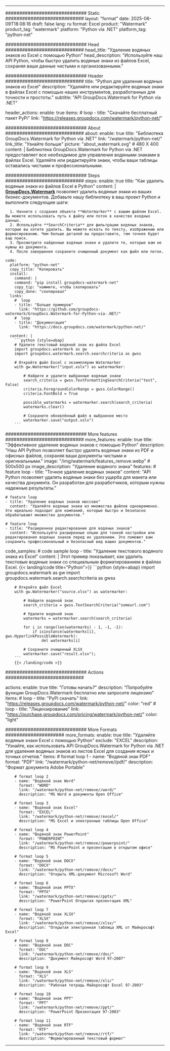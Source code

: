 
---
############################# Static ############################
layout: "format"
date:  2025-06-09T18:08:16
draft: false
lang: ru
format: Excel
product: "Watermark"
product_tag: "watermark"
platform: "Python via .NET"
platform_tag: "python-net"

############################# Head ############################
head_title: "Удаление водяных знаков из Excel с помощью Python"
head_description: "Используйте наш API Python, чтобы быстро удалить водяные знаки из файлов Excel, сохраняя ваши данные чистыми и организованными."

############################# Header ############################
title: "Python для удаления водяных знаков из Excel" 
description: "Удаляйте или редактируйте водяные знаки в файлах Excel с помощью наших инструментов, разработанных для точности и простоты."
subtitle: "API GroupDocs.Watermark for Python via .NET" 

header_actions:
  enable: true
  items:
    #  loop
    - title: "Скачайте бесплатный пакет PyPi"
      link: "https://releases.groupdocs.com/watermark/python-net/"
      
############################# About ############################
about:
    enable: true
    title: "Библиотека GroupDocs.Watermark for Python via .NET"
    link: "/watermark/python-net/"
    link_title: "Узнайте больше"
    picture: "about_watermark.svg" # 480 X 400
    content: |
       Библиотека GroupDocs.Watermark for Python via .NET предоставляет все необходимое для управления водяными знаками в файлах Excel. Удаляйте или редактируйте знаки, чтобы ваши таблицы оставались чистыми и профессиональными.

############################# Steps ############################
steps:
    enable: true
    title: "Как удалить водяные знаки из файлов Excel в Python"
    content: |
      **[GroupDocs.Watermark](https://products.groupdocs.com/watermark/python-net/)** позволяет удалить водяные знаки из ваших бизнес-документов. Добавьте нашу библиотеку в ваш проект Python и выполните следующие шаги:
      
      1. Начните с создания объекта **Watermarker** с вашим файлом Excel. Вы можете использовать путь к файлу или поток в качестве входных данных.
      2. Используйте **SearchCriteria** для фильтрации водяных знаков, которые вы хотите удалить. Вы можете искать по тексту, изображению или форматированию. Чем больше деталей вы предоставите, тем точнее будет ваш поиск.
      3. Просмотрите найденные водяные знаки и удалите те, которые вам не нужны из документа.
      4. После завершения сохраните очищенный документ как файл или поток.
   
    code:
      platform: "python-net"
      copy_title: "Копировать"
      install:
        command: |
        command: "pip install groupdocs-watermark-net"
        copy_tip: "нажмите, чтобы скопировать"
        copy_done: "скопировал"
      links:
        #  loop
        - title: "Больше примеров"
          link: "https://github.com/groupdocs-watermark/GroupDocs.Watermark-for-Python-via-.NET/"
        #  loop
        - title: "Документация"
          link: "https://docs.groupdocs.com/watermark/python-net/"
          
      content: |
        ```python {style=abap}
        # Удалите текстовый водяной знак из файла Excel
        import groupdocs.watermark as gw
        import groupdocs.watermark.search.searchcriteria as gwss

        # Откройте файл Excel с экземпляром Watermarker
        with gw.Watermarker("input.xslx") as watermarker:

            # Найдите и удалите выбранные водяные знаки
            search_criteria = gwss.TextFormattingSearchCriteria("test", False)
            criteria.ForegroundColorRange = gwss.ColorRange()
            criteria.FontBold = True

            possible_watermarks = watermarker.search(search_criteria)
            watermarks.clear()

            # Сохраните обновлённый файл в выбранное место
            watermarker.save("output.xslx")
        ```            

############################# More features ############################
more_features:
  enable: true
  title: "Эффективное удаление водяных знаков с помощью Python"
  description: "Наш API Python позволяет быстро удалять водяные знаки из PDF и офисных файлов, сохраняя ваши документы чистыми и оригинальными."
  image: "/img/watermark/features_remove.webp" # 500x500 px
  image_description: "Удаление водяного знака"
  features:
    # feature loop
    - title: "Точное удаление водяных знаков"
      content: "API Python позволяет удалять водяные знаки без ущерба для макета или качества документа. Он разработан для разработчиков, которым нужны надежные результаты."

    # feature loop
    - title: "Удаление водяных знаков массово"
      content: "Удаляйте водяные знаки из множества файлов одновременно. Это идеально подходит для компаний, которые быстро и безопасно обрабатывают множество документов."

    # feature loop
    - title: "Расширенное редактирование для водяных знаков"
      content: "Используйте расширенные опции для тонкой настройки или редактирования водяных знаков перед их удалением. Это поможет вам сохранить профессиональный и безопасный вид ваших документов."
      
  code_samples:
    # code sample loop
    - title: "Удаление текстового водяного знака из Excel"
      content: |
        Этот пример показывает, как удалить текстовые водяные знаки со специальным форматированием в файлах Excel.
        {{< landing/code title="Python">}}
        ```python {style=abap}
        import groupdocs.watermark as gw
        import groupdocs.watermark.search.searchcriteria as gwss

        # Откройте файл Excel
        with gw.Watermarker("source.xlsx") as watermarker:

            # Найдите водяной знак
            search_criteria = gwss.TextSearchCriteria("someurl.com")

            # Удалите водяной знак
            watermarks = watermarker.search(search_criteria)

            for i in range(len(watermarks) - 1, -1, -1):
                if isinstance(watermarks[i], gws.HyperlinkPossibleWatermark):
                    del watermarks[i]

            # Сохраните очищенный XLSX
            watermarker.save("result.xlsx");
        ```
        {{< /landing/code >}}


############################# Actions ############################

actions:
  enable: true
  title: "Готовы начать?"
  description: "Попробуйте функции GroupDocs.Watermark бесплатно или запросите лицензию"
  items:
    #  loop
    - title: "PyPi скачать"
      link: "https://releases.groupdocs.com/watermark/python-net/"
      color: "red"
        #  loop
    - title: "Лицензирование"
      link: "https://purchase.groupdocs.com/pricing/watermark/python-net/"
      color: "light"


############################# More Formats #####################
more_formats:
    enable: true
    title: "Удаляйте водяные знаки Excel с помощью Python"
    exclude: "EXCEL"
    description: "Узнайте, как использовать API GroupDocs.Watermark for Python via .NET для удаления водяных знаков из листов Excel для создания ясных и точных отчетов."
    items: 
        # format loop 1
        - name: "Водяной знак PDF"
          format: "PDF"
          link: "/watermark/python-net/remove//pdf/"
          description: "Формат документа Adobe Portable"

        # format loop 2
        - name: "Водяной знак Word"
          format: "WORD"
          link: "/watermark/python-net/remove//word/"
          description: "MS Word и документы Open Office"
          
        # format loop 3
        - name: "Водяной знак Excel"
          format: "EXCEL"
          link: "/watermark/python-net/remove//excel/"
          description: "MS Excel и электронные таблицы Open Office"

        # format loop 4
        - name: "Водяной знак PowerPoint"
          format: "POWERPOINT"
          link: "/watermark/python-net/remove//powerpoint/"
          description: "MS PowerPoint и презентации в открытом офисе"

        # format loop 5
        - name: "Водяной знак DOCX"
          format: "DOCX"
          link: "/watermark/python-net/remove//docx/"
          description: "Открыть XML-документ Microsoft Word"
          
        # format loop 6
        - name: "Водяной знак PPTX"
          format: "PPTX"
          link: "/watermark/python-net/remove//pptx/"
          description: "PowerPoint Открытая презентация XML"
          
        # format loop 7
        - name: "Водяной знак XLSX"
          format: "XLSX"
          link: "/watermark/python-net/remove//xlsx/"
          description: "Открытая электронная таблица XML от Майкрософт Excel"

        # format loop 8
        - name: "Водяной знак DOC"
          format: "DOC"
          link: "/watermark/python-net/remove//doc/"
          description: "Документ Майкрософт Word 97—2007"

        # format loop 9
        - name: "Водяной знак XLS"
          format: "XLS"
          link: "/watermark/python-net/remove//xls/"
          description: "Рабочая тетрадь Майкрософт Excel 97-2003"

        # format loop 10
        - name: "Водяной знак PPT"
          format: "PPT"
          link: "/watermark/python-net/remove//ppt/"
          description: "PowerPoint Презентация 97-2003"

        # format loop 11
        - name: "Водяной знак RTF"
          format: "RTF"
          link: "/watermark/python-net/remove//rtf/"
          description: "Форматированный текстовый формат"

---